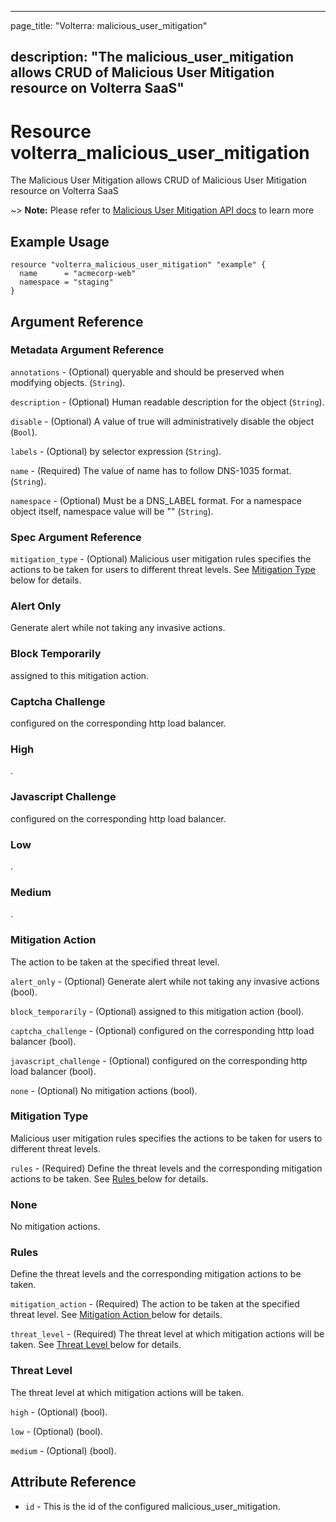 ---

page_title: "Volterra: malicious_user_mitigation"

description: "The malicious_user_mitigation allows CRUD of Malicious User Mitigation resource on Volterra SaaS"
---------------------------------------------------------------------------------------------------------------

Resource volterra_malicious_user_mitigation
===========================================

The Malicious User Mitigation allows CRUD of Malicious User Mitigation resource on Volterra SaaS

~> **Note:** Please refer to [Malicious User Mitigation API docs](https://volterra.io/docs/api/malicious-user-mitigation) to learn more

Example Usage
-------------

```hcl
resource "volterra_malicious_user_mitigation" "example" {
  name      = "acmecorp-web"
  namespace = "staging"
}

```

Argument Reference
------------------

### Metadata Argument Reference

`annotations` - (Optional) queryable and should be preserved when modifying objects. (`String`).

`description` - (Optional) Human readable description for the object (`String`).

`disable` - (Optional) A value of true will administratively disable the object (`Bool`).

`labels` - (Optional) by selector expression (`String`).

`name` - (Required) The value of name has to follow DNS-1035 format. (`String`).

`namespace` - (Optional) Must be a DNS_LABEL format. For a namespace object itself, namespace value will be "" (`String`).

### Spec Argument Reference

`mitigation_type` - (Optional) Malicious user mitigation rules specifies the actions to be taken for users to different threat levels. See [Mitigation Type ](#mitigation-type) below for details.

### Alert Only

Generate alert while not taking any invasive actions.

### Block Temporarily

assigned to this mitigation action.

### Captcha Challenge

configured on the corresponding http load balancer.

### High

.

### Javascript Challenge

configured on the corresponding http load balancer.

### Low

.

### Medium

.

### Mitigation Action

The action to be taken at the specified threat level.

`alert_only` - (Optional) Generate alert while not taking any invasive actions (bool).

`block_temporarily` - (Optional) assigned to this mitigation action (bool).

`captcha_challenge` - (Optional) configured on the corresponding http load balancer (bool).

`javascript_challenge` - (Optional) configured on the corresponding http load balancer (bool).

`none` - (Optional) No mitigation actions (bool).

### Mitigation Type

Malicious user mitigation rules specifies the actions to be taken for users to different threat levels.

`rules` - (Required) Define the threat levels and the corresponding mitigation actions to be taken. See [Rules ](#rules) below for details.

### None

No mitigation actions.

### Rules

Define the threat levels and the corresponding mitigation actions to be taken.

`mitigation_action` - (Required) The action to be taken at the specified threat level. See [Mitigation Action ](#mitigation-action) below for details.

`threat_level` - (Required) The threat level at which mitigation actions will be taken. See [Threat Level ](#threat-level) below for details.

### Threat Level

The threat level at which mitigation actions will be taken.

`high` - (Optional) (bool).

`low` - (Optional) (bool).

`medium` - (Optional) (bool).

Attribute Reference
-------------------

-	`id` - This is the id of the configured malicious_user_mitigation.
